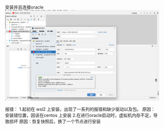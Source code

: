 安装并且连接oracle
![img.png](img.png)

报错：
    1.起初在 wsl2 上安装，出现了一系列的报错和缺少驱动以及包。
        原因：安装错位置，因该在centos 上安装
    2.在进行oracle启动时，虚拟机内存不足，导致损坏
        原因：恢复快照后，换了一个节点进行安装